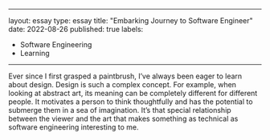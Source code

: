
---
layout: essay
type: essay
title: "Embarking Journey to Software Engineer"
date: 2022-08-26
published: true
labels:
  - Software Engineering
  - Learning
---



Ever since I first grasped a paintbrush, I’ve always been eager to learn about design. Design is such a complex concept. For example, when looking at abstract art, its meaning can be completely different for different people. It motivates a person to think thoughtfully and has the potential to submerge them in a sea of imagination. It’s that special relationship between the viewer and the art that makes something as technical as software engineering interesting to me.

